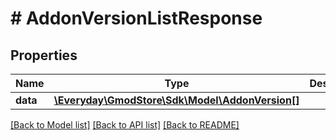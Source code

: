 # # AddonVersionListResponse

## Properties

Name | Type | Description | Notes
------------ | ------------- | ------------- | -------------
**data** | [**\Everyday\GmodStore\Sdk\Model\AddonVersion[]**](AddonVersion.md) |  | [optional] 

[[Back to Model list]](../../README.md#documentation-for-models) [[Back to API list]](../../README.md#documentation-for-api-endpoints) [[Back to README]](../../README.md)


